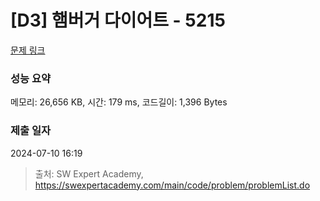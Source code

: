 # [D3] 햄버거 다이어트 - 5215 

[문제 링크](https://swexpertacademy.com/main/code/problem/problemDetail.do?contestProbId=AWT-lPB6dHUDFAVT) 

### 성능 요약

메모리: 26,656 KB, 시간: 179 ms, 코드길이: 1,396 Bytes

### 제출 일자

2024-07-10 16:19



> 출처: SW Expert Academy, https://swexpertacademy.com/main/code/problem/problemList.do